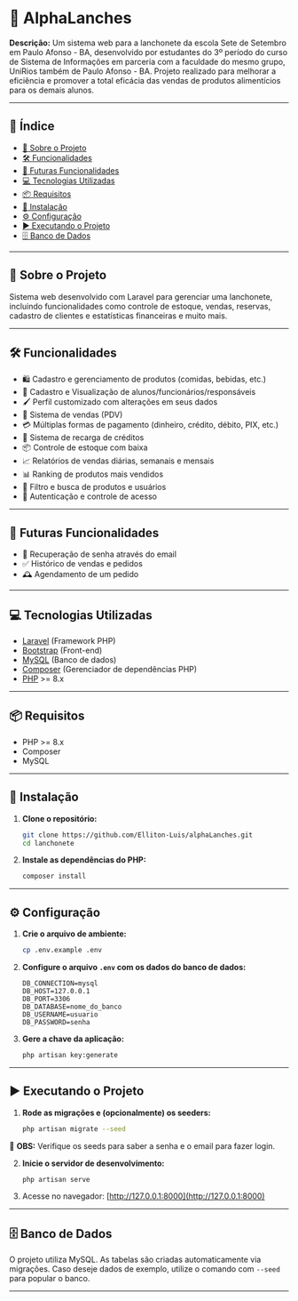 # 🍔 AlphaLanches

**Descrição:**
Um sistema web para a lanchonete da escola Sete de Setembro em Paulo Afonso - BA, desenvolvido por estudantes do 3º período do curso de Sistema de Informações em parceria com a faculdade do mesmo grupo, UniRios também de Paulo Afonso - BA. Projeto realizado para melhorar a eficiência e promover a total eficácia das vendas de produtos alimentícios para os demais alunos.

---

## 📜 Índice

* [🚀 Sobre o Projeto](#-sobre-o-projeto)
* [🛠 Funcionalidades](#-funcionalidades)
* [📅 Futuras Funcionalidades](#-futuras-funcionalidades)
* [💻 Tecnologias Utilizadas](#-tecnologias-utilizadas)
* [📦 Requisitos](#-requisitos)
* [🔧 Instalação](#-instalação)
* [⚙️ Configuração](#️-configuração)
* [▶️ Executando o Projeto](#️-executando-o-projeto)
* [🗄️ Banco de Dados](#️-banco-de-dados)

---

## 🚀 Sobre o Projeto

Sistema web desenvolvido com Laravel para gerenciar uma lanchonete, incluindo funcionalidades como controle de estoque, vendas, reservas, cadastro de clientes e estatísticas financeiras e muito mais.

---

## 🛠 Funcionalidades

* 🛍️ Cadastro e gerenciamento de produtos (comidas, bebidas, etc.)
* 👤 Cadastro e Visualização de alunos/funcionários/responsáveis
* 🖌️ Perfil customizado com alterações em seus dados
* 🛒 Sistema de vendas (PDV)
* 💳 Múltiplas formas de pagamento (dinheiro, crédito, débito, PIX, etc.)
* 🏧 Sistema de recarga de créditos
* 📦 Controle de estoque com baixa
* 📈 Relatórios de vendas diárias, semanais e mensais
* 📊 Ranking de produtos mais vendidos
* 🔎 Filtro e busca de produtos e usuários
* 🔐 Autenticação e controle de acesso

---

## 📅 Futuras Funcionalidades

* 🔑 Recuperação de senha através do email
* ✅ Histórico de vendas e pedidos
* 🕰️ Agendamento de um pedido
---

## 💻 Tecnologias Utilizadas

* [Laravel](https://laravel.com/) (Framework PHP)
* [Bootstrap](https://getbootstrap.com/) (Front-end)
* [MySQL](https://www.mysql.com/) (Banco de dados)
* [Composer](https://getcomposer.org/) (Gerenciador de dependências PHP)
* [PHP](https://www.php.net/) >= 8.x

---

## 📦 Requisitos

* PHP >= 8.x
* Composer
* MySQL

---

## 🔧 Instalação

1. **Clone o repositório:**

   ```bash
   git clone https://github.com/Elliton-Luis/alphaLanches.git
   cd lanchonete
   ```

2. **Instale as dependências do PHP:**

   ```bash
   composer install
   ```
---

## ⚙️ Configuração

1. **Crie o arquivo de ambiente:**

   ```bash
   cp .env.example .env
   ```

2. **Configure o arquivo `.env` com os dados do banco de dados:**

   ```
   DB_CONNECTION=mysql
   DB_HOST=127.0.0.1
   DB_PORT=3306
   DB_DATABASE=nome_do_banco
   DB_USERNAME=usuario
   DB_PASSWORD=senha
   ```

3. **Gere a chave da aplicação:**

   ```bash
   php artisan key:generate
   ```

---

## ▶️ Executando o Projeto

1. **Rode as migrações e (opcionalmente) os seeders:**

   ```bash
   php artisan migrate --seed
   ```
🚨 **OBS:** Verifique os seeds para saber a senha e o email para fazer login.

2. **Inicie o servidor de desenvolvimento:**

   ```bash
   php artisan serve
   ```

3. Acesse no navegador:
   [http://127.0.0.1:8000](http://127.0.0.1:8000)

---

## 🗄️ Banco de Dados

O projeto utiliza MySQL. As tabelas são criadas automaticamente via migrações. Caso deseje dados de exemplo, utilize o comando com `--seed` para popular o banco.

---
